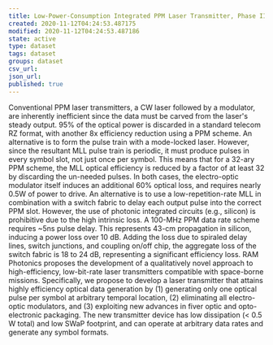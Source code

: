 ```yaml
---
title: Low-Power-Consumption Integrated PPM Laser Transmitter, Phase II
created: 2020-11-12T04:24:53.487175
modified: 2020-11-12T04:24:53.487186
state: active
type: dataset
tags: dataset
groups: dataset
csv_url: 
json_url: 
published: true
---
```

Conventional PPM laser transmitters, a CW laser followed by a modulator, are inherently inefficient since the data must be carved from the laser's steady output.  95% of the optical power is discarded in a standard telecom RZ format, with another 8x efficiency reduction using a PPM scheme. An alternative is to form the pulse train with a mode-locked laser. However, since the resultant MLL pulse train is periodic, it must produce pulses in every symbol slot, not just once per symbol.  This means that for a 32-ary PPM scheme, the MLL optical efficiency is reduced by a factor of at least 32 by discarding the un-needed pulses.  In both cases, the electro-optic modulator itself induces an additional 60% optical loss, and requires nearly 0.5W of power to drive.  An alternative is to use a low-repetition-rate MLL in combination with a switch fabric to delay each output pulse into the correct PPM slot.  However, the use of photonic integrated circuits (e.g., silicon) is prohibitive due to the high intrinsic loss.  A 100-MHz PPM data rate scheme requires ~5ns pulse delay.  This represents 43-cm propagation in silicon, inducing a power loss over 10 dB.  Adding the loss due to spiraled delay lines, switch junctions, and coupling on/off chip, the aggregate loss of the switch fabric is 18 to 24 dB, representing a significant efficiency loss.  RAM Photonics proposes the development of a qualitatively novel approach to high-efficiency, low-bit-rate laser transmitters compatible with space-borne missions.  Specifically, we propose to develop a laser transmitter that attains highly efficiency optical data generation by (1) generating only one optical pulse per symbol at arbitrary temporal location, (2) eliminating all electro-optic modulators, and (3) exploiting new advances in fiver optic and opto-electronic packaging.  The new transmitter device has low dissipation (< 0.5 W total) and low SWaP footprint, and can operate at arbitrary data rates and generate any symbol formats.
